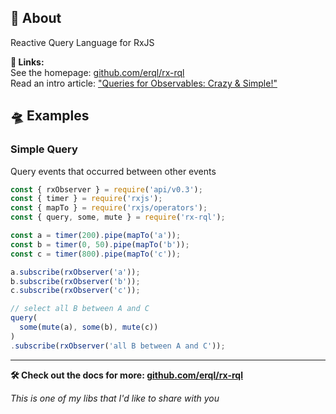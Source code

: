 <!--
name:
title:		rxjs-rql
pageTitle:	Reactive Query Language — select events from observables
desc:
docsUrl:
-->

## 📖 About

Reactive Query Language for RxJS

**🔗 Links:**    
See the homepage: [github.com/erql/rx-rql](https://github.com/erql/rx-rql)    
Read an intro article: ["Queries for Observables: Crazy & Simple!"](https://dev.to/kosich/queries-for-observables-crazy-simple-15h3)    

## 🛸 Examples

### Simple Query

Query events that occurred between other events

```js
const { rxObserver } = require('api/v0.3');
const { timer } = require('rxjs');
const { mapTo } = require('rxjs/operators');
const { query, some, mute } = require('rx-rql');

const a = timer(200).pipe(mapTo('a'));
const b = timer(0, 50).pipe(mapTo('b'));
const c = timer(800).pipe(mapTo('c'));

a.subscribe(rxObserver('a'));
b.subscribe(rxObserver('b'));
c.subscribe(rxObserver('c'));

// select all B between A and C
query(
  some(mute(a), some(b), mute(c))
)
.subscribe(rxObserver('all B between A and C'));
```

---

**🛠 Check out the docs for more: [github.com/erql/rx-rql](https://github.com/erql/rx-rql)**

_This is one of my libs that I'd like to share with you_
